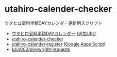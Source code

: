 # utahiro-calender-checker
ウタヒロ室料半額DAYカレンダー更新用スクリプト

- [ウタヒロ室料半額DAYカレンダー](https://calendar.google.com/calendar/embed?src=11156d75f2d2f07e20adc131ffc8dd5d467edda9114a6c28f357b03e16578ca2%40group.calendar.google.com&ctz=Asia%2FTokyo) ([追加URL](https://calendar.google.com/calendar/u/0?cid=MTExNTZkNzVmMmQyZjA3ZTIwYWRjMTMxZmZjOGRkNWQ0NjdlZGRhOTExNGE2YzI4ZjM1N2IwM2UxNjU3OGNhMkBncm91cC5jYWxlbmRhci5nb29nbGUuY29t))
- [utahiro-calender-checker](https://github.com/kairi003/utahiro-calender-checker/)
- [utahiro-calender-register](https://github.com/kairi003/utahiro-calender-register/) ([Google Apps Script](https://script.google.com/d/1fkLfm6z0P-uNt8rLwgwpKooO1DPHAGkQMzXqMccMsvTV6zjNjrnBUZha/edit?usp=sharing))
- [kairi003/playwright-requests](https://hub.docker.com/r/kairi003/playwright-requests)
